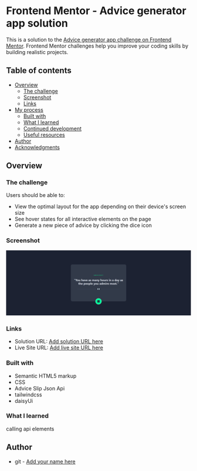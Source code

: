 # Frontend Mentor - Advice generator app solution

This is a solution to the [Advice generator app challenge on Frontend Mentor](https://www.frontendmentor.io/challenges/advice-generator-app-QdUG-13db). Frontend Mentor challenges help you improve your coding skills by building realistic projects.

## Table of contents

- [Overview](#overview)
  - [The challenge](#the-challenge)
  - [Screenshot](#screenshot)
  - [Links](#links)
- [My process](#my-process)
  - [Built with](#built-with)
  - [What I learned](#what-i-learned)
  - [Continued development](#continued-development)
  - [Useful resources](#useful-resources)
- [Author](#author)
- [Acknowledgments](#acknowledgments)


## Overview

### The challenge

Users should be able to:

- View the optimal layout for the app depending on their device's screen size
- See hover states for all interactive elements on the page
- Generate a new piece of advice by clicking the dice icon

### Screenshot

![](./screenshot.png)


### Links

- Solution URL: [Add solution URL here](https://github.com/jigsaw1270/advice-generator-app-main)
- Live Site URL: [Add live site URL here](https://helpyourselfnow.netlify.app/)



### Built with

- Semantic HTML5 markup
- CSS 
- Advice  Slip Json Api
- tailwindcss
- daisyUi



### What I learned

calling  api elements



## Author

- git - [Add your name here](https://github.com/jigsaw1270)





